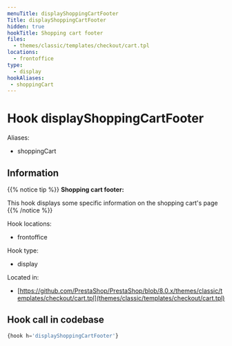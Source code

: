 ```yaml
---
menuTitle: displayShoppingCartFooter
Title: displayShoppingCartFooter
hidden: true
hookTitle: Shopping cart footer
files:
  - themes/classic/templates/checkout/cart.tpl
locations:
  - frontoffice
type:
  - display
hookAliases:
 - shoppingCart
---
```


# Hook displayShoppingCartFooter

Aliases: 
 - shoppingCart



## Information

{{% notice tip %}}
**Shopping cart footer:** 

This hook displays some specific information on the shopping cart's page
{{% /notice %}}

Hook locations: 
  - frontoffice

Hook type: 
  - display

Located in: 
  - [https://github.com/PrestaShop/PrestaShop/blob/8.0.x/themes/classic/templates/checkout/cart.tpl](themes/classic/templates/checkout/cart.tpl)

## Hook call in codebase

```php
{hook h='displayShoppingCartFooter'}
```